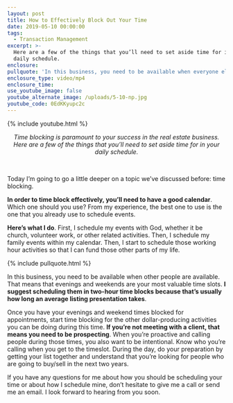 ```yaml
---
layout: post
title: How to Effectively Block Out Your Time
date: 2019-05-10 00:00:00
tags:
  - Transaction Management
excerpt: >-
  Here are a few of the things that you’ll need to set aside time for in your
  daily schedule.
enclosure:
pullquote: 'In this business, you need to be available when everyone else is available.'
enclosure_type: video/mp4
enclosure_time:
use_youtube_image: false
youtube_alternate_image: /uploads/5-10-np.jpg
youtube_code: 0EdKKyupc2c
---
```


{% include youtube.html %}

<center><em>Time blocking is paramount to your success in the real estate business. Here are a few of the things that you&rsquo;ll need to set aside time for in your daily schedule.</em></center>

&nbsp;

Today I’m going to go a little deeper on a topic we’ve discussed before: time blocking.

**In order to time block effectively, you’ll need to have a good calendar**. Which one should you use? From my experience, the best one to use is the one that you already use to schedule events.

**Here’s what I do**. First, I schedule my events with God, whether it be church, volunteer work, or other related activities. Then, I schedule my family events within my calendar. Then, I start to schedule those working hour activities so that I can fund those other parts of my life.

{% include pullquote.html %}

In this business, you need to be available when other people are available. That means that evenings and weekends are your most valuable time slots. **I suggest scheduling them in two-hour time blocks because that’s usually how long an average listing presentation takes**.

Once you have your evenings and weekend times blocked for appointments, start time blocking for the other dollar-producing activities you can be doing during this time. **If you’re not meeting with a client, that means you need to be prospecting**. When you’re proactive and calling people during those times, you also want to be intentional. Know who you’re calling when you get to the timeslot. During the day, do your preparation by getting your list together and understand that you’re looking for people who are going to buy/sell in the next two years.

If you have any questions for me about how you should be scheduling your time or about how I schedule mine, don’t hesitate to give me a call or send me an email. I look forward to hearing from you soon.